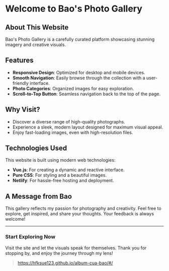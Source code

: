 # Welcome to Bao's Photo Gallery

## About This Website
Bao's Photo Gallery is a carefully curated platform showcasing stunning imagery and creative visuals.

## Features
- **Responsive Design**: Optimized for desktop and mobile devices.
- **Smooth Navigation**: Easily browse through the collection with a user-friendly interface.
- **Photo Categories**: Organized images for easy exploration.
- **Scroll-to-Top Button**: Seamless navigation back to the top of the page.

## Why Visit?
- Discover a diverse range of high-quality photographs.
- Experience a sleek, modern layout designed for maximum visual appeal.
- Enjoy fast-loading images, even with high-resolution files.

## Technologies Used
This website is built using modern web technologies:
- **Vue.js**: For creating a dynamic and reactive interface.
- **Pure CSS**: For styling and a beautiful images.
- **Netlify**: For hassle-free hosting and deployment.

## A Message from Bao
This gallery reflects my passion for photography and creativity. Feel free to explore, get inspired, and share your thoughts. Your feedback is always welcome!

---
### Start Exploring Now
Visit the site and let the visuals speak for themselves. Thank you for stopping by, and enjoy the journey through my lens!

> https://hfksue123.github.io/album-cua-bao/#/